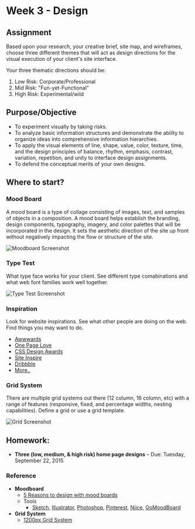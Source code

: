 # Week 3 - Design
## Assignment
Based upon your research, your creative brief, site map, and wireframes, choose three different themes that will act as design directions for the visual execution of your client's site interface.

Your three thematic directions should be:

  1. Low Risk: Corporate/Professional
  1. Mid Risk: "Fun-yet-Functional"
  1. High Risk: Experimental/wild


## Purpose/Objective
- To experiment visually by taking risks.
- To analyze basic information structures and demonstrate the ability to organize ideas into comprehensive information hierarchies.
- To apply the visual elements of line, shape, value, color, texture, time, and the design principles of balance, rhythm, emphasis, contrast, variation, repetition, and unity to interface design assignments.
- To defend the conceptual merits of your own designs.


## Where to start?
### Mood Board
A mood board is a type of collage consisting of images, text, and samples of objects in a composition. A mood board helps establish the branding, design components, typography, imagery, and color palettes that will be incorporated in the design. It sets the aesthetic direction of the site up front without negatively impacting the flow or structure of the site.

![Moodboard Screenshot](http://i.imgur.com/KsVULwq.jpg)


### Type Test
What type face works for your client. See different type comabinations and what web font families work well together.

![Type Test Screenshot](http://i.imgur.com/Rt6GMbZ.png)


### Inspiration
Look for website inspirations. See what other people are doing on the web. Find things you may want to do.

- [Awwwards](http://Awwwards.com)
- [One Page Love](http://onepagelove.com)
- [CSS Design Awards](http://cssdesignawards.com)
- [Site Inspire](http://siteinspire.com)
- [Dribbble](http://dribbble.com)
- [More..](http://lmgtfy.com/?q=website+inspiration)


### Grid System
There are multiple grid systems out there (12 column, 16 column, etc) with a range of features (responsive, fixed, and percentage widths, nesting capabilities). Define a grid or use a grid template.

![Grid Screenshot](http://i.imgur.com/W9JxFuC.png)



## Homework:
- **Three (low, medium, & high risk) home page designs** – Due: Tuesday, September 22, 2015

### Reference
- **Moodboard**
  + [5 Reasons to design with mood boards](http://www.lifeclever.com/5-reasons-to-design-with-mood-boards/)
  + Tools
    * [Sketch](http://bohemiancoding.com/), [Illustrator](http://www.adobe.com/creativecloud.html), [Photoshop](http://www.adobe.com/creativecloud.html), [Pinterest](https://www.pinterest.com/), [Niice](https://niice.co/), [GoMoodBoard](http://www.gomoodboard.com/)
- **Grid System**
  + [1200px Grid System](http://1200px.com/)
